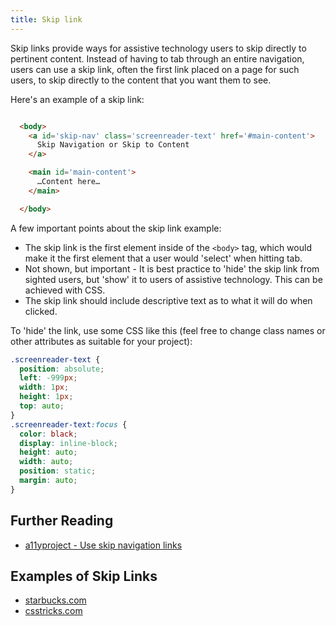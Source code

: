 ```yaml
---
title: Skip link
---
```


Skip links provide ways for assistive technology users to skip directly to pertinent content. Instead of having to tab through an entire navigation, users can use a skip link, often the first link placed on a page for such users, to skip directly to the content that you want them to see. 

Here's an example of a skip link:

``` html

  <body>
    <a id='skip-nav' class='screenreader-text' href='#main-content'>
      Skip Navigation or Skip to Content
    </a>

    <main id='main-content'>
      …Content here…
    </main>

  </body>

```

A few important points about the skip link example:

- The skip link is the first element inside of the `<body>` tag, which would make it the first element that a user would 'select' when hitting tab.
- Not shown, but important - It is best practice to 'hide' the skip link from sighted users, but 'show' it to users of assistive technology. This can be achieved with CSS.
- The skip link should include descriptive text as to what it will do when clicked.

To 'hide' the link, use some CSS like this (feel free to change class names or other attributes as suitable for your project):

```css
.screenreader-text {
  position: absolute;
  left: -999px;
  width: 1px;
  height: 1px;
  top: auto;
}
.screenreader-text:focus {
  color: black;
  display: inline-block;
  height: auto;
  width: auto;
  position: static;
  margin: auto;
}

```

## Further Reading

- [a11yproject - Use skip navigation links
](https://www.a11yproject.com/posts/2013-05-11-skip-nav-links/)

## Examples of Skip Links

- [starbucks.com](https://www.starbucks.com/)
- [csstricks.com](https://css-tricks.com/)
